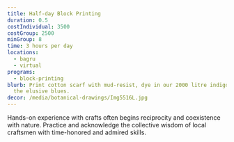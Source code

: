 ```yaml
---
title: Half-day Block Printing
duration: 0.5
costIndividual: 3500
costGroup: 2500
minGroup: 8
time: 3 hours per day
locations: 
  - bagru
  - virtual
programs:
  - block-printing
blurb: Print cotton scarf with mud-resist, dye in our 2000 litre indigo vat for
  the elusive blues.
decor: /media/botanical-drawings/Img5516L.jpg
---
```

Hands-on experience with crafts often begins reciprocity and coexistence with nature. Practice and acknowledge the collective wisdom of local craftsmen with time-honored and admired skills.
